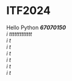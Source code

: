 # ITF2024

Hello Python ***67070150***<br>
*i* *ttttttttttttt*<br>
*i*       *t*<br>
*i*       *t*<br>
*i*       *t*<br>
*i*       *t*<br>
*i*       *t*<br>
*i*       *t*<br>
